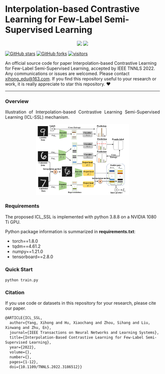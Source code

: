 [stars-img]: https://img.shields.io/github/stars/xihongyang1999/ICL_SSL?color=yellow
[stars-url]: https://github.com/xihongyang1999/ICL_SSL/stargazers
[fork-img]: https://img.shields.io/github/forks/xihongyang1999/ICL_SSL?color=lightblue&label=fork
[fork-url]: https://github.com/xihongyang1999/ICL_SSL/network/members
[visitors-img]: https://visitor-badge.glitch.me/badge?page_id=xihongyang.1999.ICL_SSL/
[adgc-url]: https://github.com/xihongyang1999/ICL_SSL

# Interpolation-based Contrastive Learning for Few-Label Semi-Supervised Learning

<p align="center">   
    <a href="https://pytorch.org/" alt="PyTorch">
      <img src="https://img.shields.io/badge/PyTorch-%23EE4C2C.svg?e&logo=PyTorch&logoColor=white" /></a>
    <a href="https://cis.ieee.org/publications/t-neural-networks-and-learning-systems" alt="Journal">
        <img src="https://img.shields.io/badge/IEEE TNNLS'22-brightgreen" /></a>
<p/>



[![GitHub stars][stars-img]][stars-url]
[![GitHub forks][fork-img]][fork-url]
[![visitors][visitors-img]][adgc-url]


An official source code for paper Interpolation-based Contrastive Learning for Few-Label Semi-Supervised Learning, accepted by IEEE TNNLS 2022. Any communications or issues are welcomed. Please contact xihong_edu@163.com. If you find this repository useful to your research or work, it is really appreciate to star this repository. :heart:

-------------

### Overview

<p align = "justify"> 
 Illustration of Interpolation-based Contrastive Learning Semi-Supervised Learning (ICL-SSL) mechanism. 
</p>
<div  align="center">    
    <img src="./assets/overall.png" width=60%/>
</div>







### Requirements

The proposed ICL_SSL is implemented with python 3.8.8 on a NVIDIA 1080 Ti GPU. 

Python package information is summarized in **requirements.txt**:

- torch==1.8.0
- tqdm==4.61.2
- numpy==1.21.0
- tensorboard==2.8.0



### Quick Start

```
python train.py 
```



### Citation

If you use code or datasets in this repository for your research, please cite our paper.

```
@ARTICLE{ICL_SSL,
  author={Yang, Xihong and Hu, Xiaochang and Zhou, Sihang and Liu, Xinwang and Zhu, En},
  journal={IEEE Transactions on Neural Networks and Learning Systems}, 
  title={Interpolation-Based Contrastive Learning for Few-Label Semi-Supervised Learning}, 
  year={2022},
  volume={},
  number={},
  pages={1-12},
  doi={10.1109/TNNLS.2022.3186512}}

```


